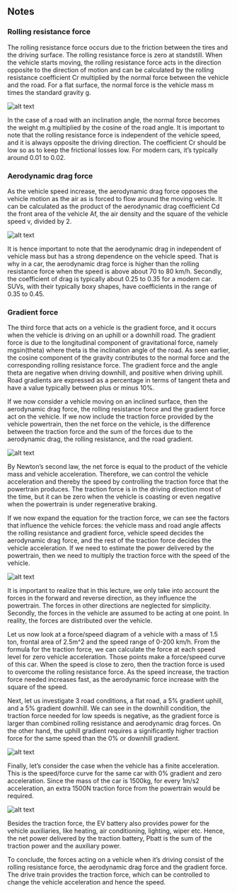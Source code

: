 ## Notes

### Rolling resistance force
The rolling resistance force occurs due to the friction between the tires and the driving surface. The rolling resistance force is zero at standstill. 
When the vehicle starts moving, the rolling resistance force acts in the direction opposite to the direction of motion and can be calculated by the 
rolling resistance coefficient Cr multiplied by the normal force between the vehicle and the road. For a flat surface, the normal force is the vehicle 
mass m times the standard gravity g.

![alt text](https://courses.edx.org/assets/courseware/v1/08f03ddd8f6308cb8c026dee2b20b080/asset-v1:DelftX+eCARS2x+3T2019+type@asset+block/f3.png)

In the case of a road with an inclination angle, the normal force becomes the weight m.g multiplied by the cosine of the road angle. It is important 
to note that the rolling resistance force is independent of the vehicle speed, and it is always opposite the driving direction. The coefficient Cr 
should be low so as to keep the frictional losses low. For modern cars, it’s typically around 0.01 to 0.02.

### Aerodynamic drag force
As the vehicle speed increase, the aerodynamic drag force opposes the vehicle motion as the air as is forced to flow around the moving vehicle. It 
can be calculated as the product of the aerodynamic drag coefficient Cd the front area of the vehicle Af, the air density and the square of the vehicle 
speed v, divided by 2.

![alt text](https://courses.edx.org/assets/courseware/v1/597a5ecbac1600edf3d6d8ae75aa4de6/asset-v1:DelftX+eCARS2x+3T2019+type@asset+block/f2.png)

It is hence important to note that the aerodynamic drag in independent of vehicle mass but has a strong dependence on the vehicle speed. That is why in 
a car, the aerodynamic drag force is higher than the rolling resistance force when the speed is above about 70 to 80 km/h. Secondly, the coefficient of 
drag is typically about 0.25 to 0.35 for a modern car. SUVs, with their typically boxy shapes, have coefficients in the range of 0.35 to 0.45.

### Gradient force
The third force that acts on a vehicle is the gradient force, and it occurs when the vehicle is driving on an uphill or a downhill road. The gradient 
force is due to the longitudinal component of gravitational force, namely mgsin(theta) where theta is the inclination angle of the road. As seen earlier, 
the cosine component of the gravity contributes to the normal force and the corresponding rolling resistance force. The gradient force and the angle theta 
are negative when driving downhill, and positive when driving uphill. Road gradients are expressed as a percentage in terms of tangent theta and have a 
value typically between plus or minus 10%. 

If we now consider a vehicle moving on an inclined surface, then the aerodynamic drag force, the rolling resistance force and the gradient force act on 
the vehicle. If we now include the traction force provided by the vehicle powertrain, then the net force on the vehicle, is the difference between the 
traction force and the sum of the forces due to the aerodynamic drag, the rolling resistance, and the road gradient.

![alt text](https://courses.edx.org/assets/courseware/v1/724a3babbec298c6835564c84cca576b/asset-v1:DelftX+eCARS2x+3T2019+type@asset+block/1.PNG)

By Newton’s second law, the net force is equal to the product of the vehicle mass and vehicle acceleration. Therefore, we can control the vehicle 
acceleration and thereby the speed by controlling the traction force that the powertrain produces. The traction force is in the driving direction 
most of the time, but it can be zero when the vehicle is coasting or even negative when the powertrain is under regenerative braking.

If we now expand the equation for the traction force, we can see the factors that influence the vehicle forces: the vehicle mass and road angle affects 
the rolling resistance and gradient force, vehicle speed decides the aerodynamic drag force, and the rest of the traction force decides the vehicle 
acceleration. If we need to estimate the power delivered by the powertrain, then we need to multiply the traction force with the speed of the vehicle.

![alt text](https://courses.edx.org/assets/courseware/v1/fcf653b9caa7bd539be60918ff94078c/asset-v1:DelftX+eCARS2x+3T2019+type@asset+block/f1.png)

It is important to realize that in this lecture, we only take into account the forces in the forward and reverse direction, as they influence the powertrain. 
The forces in other directions are neglected for simplicity. Secondly, the forces in the vehicle are assumed to be acting at one point. In reality, the 
forces are distributed over the vehicle.

Let us now look at a force/speed diagram of a vehicle with a mass of 1.5 ton, frontal area of 2.5m^2 and the speed range of 0-200 km/h. From the formula 
for the traction force, we can calculate the force at each speed level for zero vehicle acceleration. Those points make a force/speed curve of this car. 
When the speed is close to zero, then the traction force is used to overcome the rolling resistance force. As the speed increase, the traction force 
needed increases fast, as the aerodynamic force increase with the square of the speed.

Next, let us investigate 3 road conditions, a flat road, a 5% gradient uphill, and a 5% gradient downhill. We can see in the downhill condition, the 
traction force needed for low speeds is negative, as the gradient force is larger than combined rolling resistance and aerodynamic drag forces. On the 
other hand, the uphill gradient requires a significantly higher traction force for the same speed than the 0% or downhill gradient. 

![alt text](https://courses.edx.org/assets/courseware/v1/d1b5358db76154223a72a27b2c7a2159/asset-v1:DelftX+eCARS2x+3T2019+type@asset+block/2.PNG)

Finally, let’s consider the case when the vehicle has a finite acceleration. This is the speed/force curve for the same car with 0% gradient and 
zero acceleration. Since the mass of the car is 1500kg, for every 1m/s2 acceleration, an extra 1500N traction force from the powertrain would be 
required.

![alt text](https://courses.edx.org/assets/courseware/v1/2d5b18b34f4971657c79946ce4f7b663/asset-v1:DelftX+eCARS2x+3T2019+type@asset+block/3.PNG)

Besides the traction force, the EV battery also provides power for the vehicle auxiliaries, like heating, air conditioning, lighting, wiper etc. Hence, 
the net power delivered by the traction battery, Pbatt is the sum of the traction power and the auxiliary power.

To conclude, the forces acting on a vehicle when it’s driving consist of the rolling resistance force, the aerodynamic drag force and the gradient force. 
The drive train provides the traction force, which can be controlled to change the vehicle acceleration and hence the speed.
